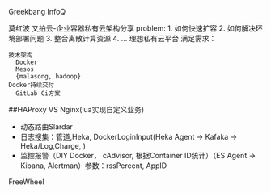 Greekbang InfoQ

莫红波 又拍云-企业容器私有云架构分享
    problem: 
        1. 如何快速扩容
        2. 如何解决环境部署问题
        3. 整合离散计算资源
        4. ...
    理想私有云平台
      满足需求：

    技术架构
      Docker
      Mesos
      {malasong, hadoop}
    Docker持续交付
      GitLab Ci方案
  ##HAProxy VS Nginx(lua实现自定义业务)
   * 动态路由Slardar
   * 日志搜集：管道,Heka, DockerLoginInput(Heka Agent -> Kafaka -> Heka/Log,Charge, )
   * 监控报警（DIY Docker， cAdvisor, 根据Container ID统计）（ES Agent -> Kibana, Alertman）参数：rssPercent, AppID

FreeWheel 